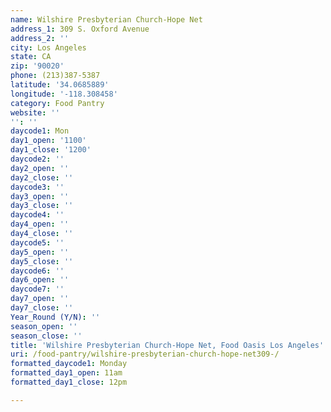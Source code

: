 ```yaml
---
name: Wilshire Presbyterian Church-Hope Net
address_1: 309 S. Oxford Avenue
address_2: ''
city: Los Angeles
state: CA
zip: '90020'
phone: (213)387-5387
latitude: '34.0685889'
longitude: '-118.308458'
category: Food Pantry
website: ''
'': ''
daycode1: Mon
day1_open: '1100'
day1_close: '1200'
daycode2: ''
day2_open: ''
day2_close: ''
daycode3: ''
day3_open: ''
day3_close: ''
daycode4: ''
day4_open: ''
day4_close: ''
daycode5: ''
day5_open: ''
day5_close: ''
daycode6: ''
day6_open: ''
daycode7: ''
day7_open: ''
day7_close: ''
Year_Round (Y/N): ''
season_open: ''
season_close: ''
title: 'Wilshire Presbyterian Church-Hope Net, Food Oasis Los Angeles'
uri: /food-pantry/wilshire-presbyterian-church-hope-net309-/
formatted_daycode1: Monday
formatted_day1_open: 11am
formatted_day1_close: 12pm

---
```


